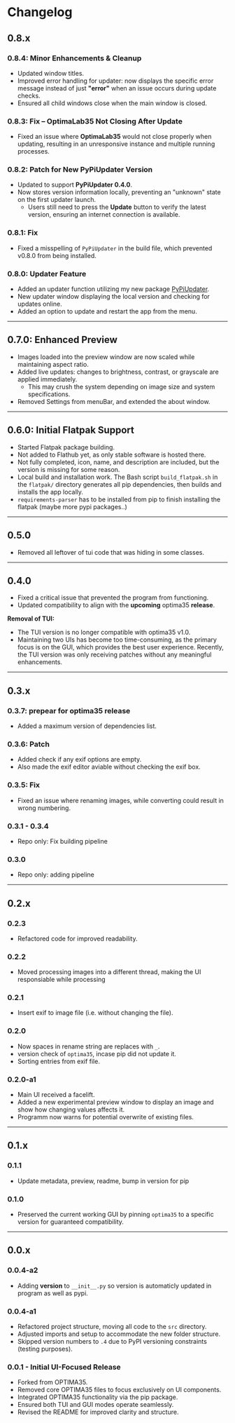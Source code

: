 # Changelog

## 0.8.x
### 0.8.4: Minor Enhancements & Cleanup
- Updated window titles.
- Improved error handling for updater: now displays the specific error message instead of just **"error"** when an issue occurs during update checks.
- Ensured all child windows close when the main window is closed.

### 0.8.3: Fix – OptimaLab35 Not Closing After Update
- Fixed an issue where **OptimaLab35** would not close properly when updating, resulting in an unresponsive instance and multiple running processes.

### 0.8.2: Patch for New PyPiUpdater Version
- Updated to support **PyPiUpdater 0.4.0**.
- Now stores version information locally, preventing an "unknown" state on the first updater launch.
  - Users still need to press the **Update** button to verify the latest version, ensuring an internet connection is available.

### 0.8.1: Fix
- Fixed a misspelling of `PyPiUpdater` in the build file, which prevented v0.8.0 from being installed.

### 0.8.0: Updater Feature
- Added an updater function utilizing my new package [PyPiUpdater](https://gitlab.com/CodeByMrFinchum/PyPiUpdater).
- New updater window displaying the local version and checking for updates online.
- Added an option to update and restart the app from the menu.

---

## 0.7.0: Enhanced Preview
- Images loaded into the preview window are now scaled while maintaining aspect ratio.
- Added live updates: changes to brightness, contrast, or grayscale are applied immediately.
  - This may crush the system depending on image size and system specifications.
- Removed Settings from menuBar, and extended the about window.

---

## 0.6.0: Initial Flatpak Support
- Started Flatpak package building.
- Not added to Flathub yet, as only stable software is hosted there.
- Not fully completed, icon, name, and description are included, but the version is missing for some reason.
- Local build and installation work. The Bash script `build_flatpak.sh` in the `flatpak/` directory generates all pip dependencies, then builds and installs the app locally.
- `requirements-parser` has to be installed from pip to finish installing the flatpak (maybe more pypi packages..)

---

## 0.5.0
- Removed all leftover of tui code that was hiding in some classes.

---

## 0.4.0
- Fixed a critical issue that prevented the program from functioning.
- Updated compatibility to align with the **upcoming** optima35 **release**.

**Removal of TUI:**
- The TUI version is no longer compatible with optima35 v1.0.
- Maintaining two UIs has become too time-consuming, as the primary focus is on the GUI, which provides the best user experience. Recently, the TUI version was only receiving patches without any meaningful enhancements.

---

## 0.3.x
### 0.3.7: prepear for optima35 release
- Added a maximum version of dependencies list.

### 0.3.6: Patch
- Added check if any exif options are empty.
- Also made the exif editor aviable without checking the exif box.

### 0.3.5: Fix
- Fixed an issue where renaming images, while converting could result in wrong numbering.

### 0.3.1 - 0.3.4
- Repo only: Fix building pipeline

### 0.3.0
- Repo only: adding pipeline

---

## 0.2.x
### 0.2.3
- Refactored code for improved readability.

### 0.2.2
- Moved processing images into a different thread, making the UI responsiable while processing

### 0.2.1
- Insert exif to image file (i.e. without changing the file).

### 0.2.0
- Now spaces in rename string are replaces with `_`.
- version check of `optima35`, incase pip did not update it.
- Sorting entries from exif file.

### 0.2.0-a1
- Main UI received a facelift.
- Added a new experimental preview window to display an image and show how changing values affects it.
- Programm now warns for potential overwrite of existing files.

---

## 0.1.x
### 0.1.1
- Update metadata, preview, readme, bump in version for pip

### 0.1.0
- Preserved the current working GUI by pinning `optima35` to a specific version for guaranteed compatibility.

---

## 0.0.x
### 0.0.4-a2
- Adding __version__ to `__init__.py` so version is automaticly updated in program as well as pypi.

### 0.0.4-a1
- Refactored project structure, moving all code to the `src` directory.
- Adjusted imports and setup to accommodate the new folder structure.
- Skipped version numbers to `.4` due to PyPI versioning constraints (testing purposes).

### 0.0.1 - Initial UI-Focused Release
- Forked from OPTIMA35.
- Removed core OPTIMA35 files to focus exclusively on UI components.
- Integrated OPTIMA35 functionality via the pip package.
- Ensured both TUI and GUI modes operate seamlessly.
- Revised the README for improved clarity and structure.
